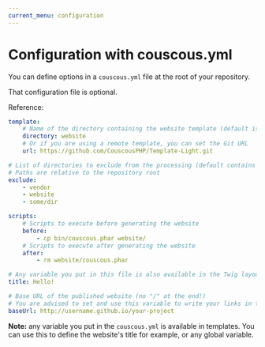 ```yaml
---
current_menu: configuration
---
```

# Configuration with couscous.yml

You can define options in a `couscous.yml` file at the root of your repository.

That configuration file is optional.

Reference:

```yaml
template:
    # Name of the directory containing the website template (default is "website")
    directory: website
    # Or if you are using a remote template, you can set the Git URL
    url: https://github.com/CouscousPHP/Template-Light.git

# List of directories to exclude from the processing (default contains "vendor" and "website")
# Paths are relative to the repository root
exclude:
    - vendor
    - website
    - some/dir

scripts:
    # Scripts to execute before generating the website
    before:
        - cp bin/couscous.phar website/
    # Scripts to execute after generating the website
    after:
        - rm website/couscous.phar

# Any variable you put in this file is also available in the Twig layouts:
title: Hello!

# Base URL of the published website (no "/" at the end!)
# You are advised to set and use this variable to write your links in the HTML layouts
baseUrl: http://username.github.io/your-project
```

**Note:** any variable you put in the `couscous.yml` is available in templates.
You can use this to define the website's title for example, or any global variable.
